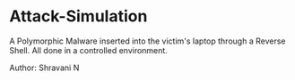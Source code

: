 # Attack-Simulation
A Polymorphic Malware inserted into the victim's laptop through a Reverse Shell. All done in a controlled environment. 

Author: Shravani N

